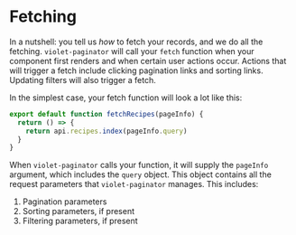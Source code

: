 # Fetching

In a nutshell: you tell us *how* to fetch your records, and we do all the fetching. `violet-paginator` will call your `fetch` function when your component first renders and when certain user actions occur. Actions that will trigger a fetch include clicking pagination links and sorting links. Updating filters will also trigger a fetch.

In the simplest case, your fetch function will look a lot like this:

```javascript
export default function fetchRecipes(pageInfo) {
  return () => {
    return api.recipes.index(pageInfo.query)
  }
}
```

When `violet-paginator` calls your function, it will supply the `pageInfo` argument, which includes the `query` object. This object contains all the request parameters that `violet-paginator` manages. This includes:

1. Pagination parameters
2. Sorting parameters, if present
3. Filtering parameters, if present

